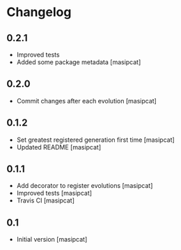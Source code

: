# Changelog

0.2.1
-----
 - Improved tests
 - Added some package metadata
   [masipcat]

0.2.0
-----
 - Commit changes after each evolution
   [masipcat]


0.1.2
-----
 - Set greatest registered generation first time
   [masipcat]
 - Updated README
   [masipcat]


0.1.1
-----
 - Add decorator to register evolutions
   [masipcat]
 - Improved tests
   [masipcat]
 - Travis CI
   [masipcat]


0.1
---
 - Initial version
   [masipcat]
